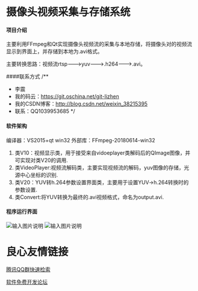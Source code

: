 # 摄像头视频采集与存储系统

#### 项目介绍
主要利用FFmpeg和Qt实现摄像头视频流的采集与本地存储，将摄像头对的视频流显示到界面上，并存储到本地为.avi格式。

主要转换思路：视频流rtsp--->yuv--->.h264--->.avi。

####联系方式
/**
 * 李震
 * 我的码云：https://git.oschina.net/git-lizhen
 * 我的CSDN博客：http://blog.csdn.net/weixin_38215395
 * 联系：QQ1039953685
 */

#### 软件架构

编译器：VS2015+qt win32
外部库：FFmpeg-20180614-win32

1. 类V10：视频显示类，用于接受来自vidoeplayer类解码后的QImage图像，并可实现对类V20的调用.
2. 类VideoPlayer:视频流解码类，主要实现视频流的解码，yuv图像的存储，光源中心坐标的识别.
3. 类V20：YUV转h.264参数设置界面类，主要用于设置YUV->h.264转换时的参数设置.
4. 类Convert:将YUV转换为最终的.avi视频格式，命名为output.avi.


#### 程序运行界面
![输入图片说明](https://images.gitee.com/uploads/images/2018/0710/091826_d444e949_1477507.png "1.png")
![输入图片说明](https://images.gitee.com/uploads/images/2018/0710/091836_5856b035_1477507.png "2.png")


 # 良心友情链接

[腾讯QQ群快速检索](http://u.720life.cn/s/8cf73f7c)

[软件免费开发论坛](http://u.720life.cn/s/bbb01dc0)